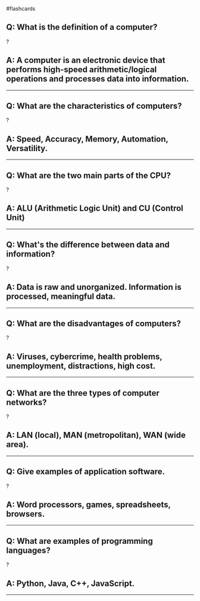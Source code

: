 #flashcards 
## Q: What is the definition of a computer?
?
## A: A computer is an electronic device that performs high-speed arithmetic/logical operations and processes data into information.

---

## Q: What are the characteristics of computers?
?
## A: Speed, Accuracy, Memory, Automation, Versatility.


---

## Q: What are the two main parts of the CPU?
?
## A: ALU (Arithmetic Logic Unit) and CU (Control Unit)

---

## Q: What's the difference between data and information?
?
## A: Data is raw and unorganized. Information is processed, meaningful data.

---

## Q: What are the disadvantages of computers?
?
## A: Viruses, cybercrime, health problems, unemployment, distractions, high cost.

---

## Q: What are the three types of computer networks?
?
## A: LAN (local), MAN (metropolitan), WAN (wide area).

---

## Q: Give examples of application software.
?
## A: Word processors, games, spreadsheets, browsers.

---

## Q: What are examples of programming languages?
?
## A: Python, Java, C++, JavaScript.

---